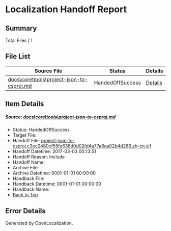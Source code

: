 # <a name='report-top'></a> Localization Handoff Report

## Summary
 Total Files | 1

## File List
 Source File | Status | Details 
 ----------- | ------ | ------- 
 [docs\core\tools\project-json-to-csproj.md](https://github.com/dotnet/docs/blob/d49daa0bc8de1aca41cce032764cea29e147af06/docs/core/tools/project-json-to-csproj.md) | HandedOffSuccess | [Details](#3e0d74c127c44aedb02ce932ac305ccd1a5340d6119)

## Item Details
##### <a name='3e0d74c127c44aedb02ce932ac305ccd1a5340d6119'></a> Source: [docs\core\tools\project-json-to-csproj.md](https://github.com/dotnet/docs/blob/d49daa0bc8de1aca41cce032764cea29e147af06/docs/core/tools/project-json-to-csproj.md)
* Status: HandedOffSuccess
* Target File: 
* Handoff File: [project-json-to-csproj.c3ec2480cf55fe638d0d02fd4a77a6aa02b4d266.zh-cn.xlf](https://github.com/dotnet/docs.handoff/blob/d487cc6af3346d9ca6e67f7c6455c50f6c6ae10b/ol-handoff/dotnet/docs.zh-cn/master/dotnet-core/project-json-to-csproj.c3ec2480cf55fe638d0d02fd4a77a6aa02b4d266.zh-cn.xlf)
* Handoff Datetime: 2017-03-03 00:13:51
* Handoff Reason: Include
* Handoff Name: 
* Archive File: 
* Archive Datetime: 0001-01-01 00:00:00
* Handback File: 
* Handback Datetime: 0001-01-01 00:00:00
* Handback Name: 
* [Back to Top](#report-top)


## Error Details

Generated by OpenLocalization.
